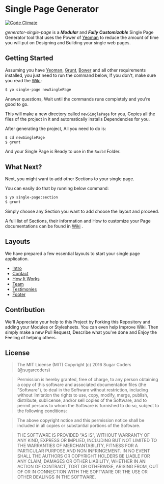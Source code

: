 # Single Page Generator
<!-- TODO: Remember to change codeclimate badge url -->
[![Code Climate](https://codeclimate.com/github/sadrzadehsina/generator-landing-page/badges/gpa.svg)](https://codeclimate.com/github/sadrzadehsina/generator-landing-page)

*generator-single-page* is a **_Modular_** and **_Fully Customizable_** Single Page Generator tool that uses the Power of [Yeoman](http://yeoman.io/) to reduce the amount of time you will put on Designing and Building your single web pages.

## Getting Started
Assuming you have [Yeoman](http://yeoman.io/), [Grunt](http://gruntjs.com/), [Bower](http://bower.io) and all other requirements installed, you just need to run the command below, If you don't, make sure you read the [Wiki](wiki):

```sh
$ yo single-page newSinglePage
```
Answer questions, Wait until the commands runs completely and you're good to go.

This will make a new directory called ` newSinglePage ` for you, Copies all the files of the project in it and automatically installs Dependencies for you.

After generating the project, All you need to do is:

```sh
$ cd newSinglePage
$ grunt
```
And your Single Page is Ready to use in the `Build` Folder.

## What Next?
Next, you might want to add other Sections to your single page.

You can easily do that by running below command:

```sh
$ yo single-page:section
$ grunt
```

Simply choose any Section you want to add choose the layout and proceed.

A full list of Sections, their information and How to customize your Page documentations can be found in [Wiki](wiki) .

## Layouts
We have prepared a few essential layouts to start your single page application.

* [Intro](https://github.com/sugarcoders/generator-single-page-intro)
* [Contact](https://github.com/sugarcoders/generator-single-page-contact)
* [How It Works](https://github.com/sugarcoders/generator-single-page-howitworks)
* [Team](https://github.com/sugarcoders/generator-single-page-team)
* [Testimonies](https://github.com/sugarcoders/generator-single-page-testimonies)
* [Footer](https://github.com/sugarcoders/generator-single-page-footer)

## Contribution
We'll Appreciate your help to this Project by Forking this Repository and adding your Modules or Stylesheets. You can even help Improve Wiki. Then simply make a new Pull Request, Describe what you've done and Enjoy the Feeling of helping others.

## License
> The MIT License (MIT)
Copyright (c) 2016 Sugar Coders (@sugarcoders)

> Permission is hereby granted, free of charge, to any person obtaining a copy of this software and associated documentation files (the "Software"), to deal in the Software without restriction, including without limitation the rights to use, copy, modify, merge, publish, distribute, sublicense, and/or sell copies of the Software, and to permit persons to whom the Software is furnished to do so, subject to the following conditions:

> The above copyright notice and this permission notice shall be included in all copies or substantial portions of the Software.

> THE SOFTWARE IS PROVIDED "AS IS", WITHOUT WARRANTY OF ANY KIND, EXPRESS OR IMPLIED, INCLUDING BUT NOT LIMITED TO THE WARRANTIES OF MERCHANTABILITY, FITNESS FOR A PARTICULAR PURPOSE AND NON INFRINGEMENT. IN NO EVENT SHALL THE AUTHORS OR COPYRIGHT HOLDERS BE LIABLE FOR ANY CLAIM, DAMAGES OR OTHER LIABILITY, WHETHER IN AN ACTION OF CONTRACT, TORT OR OTHERWISE, ARISING FROM, OUT OF OR IN CONNECTION WITH THE SOFTWARE OR THE USE OR OTHER DEALINGS IN THE SOFTWARE.

